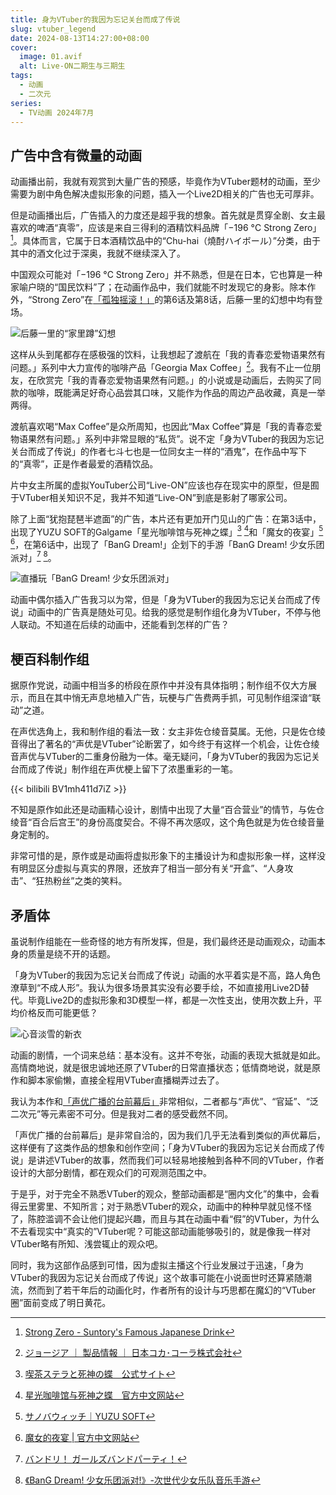 ```yaml
---
title: 身为VTuber的我因为忘记关台而成了传说
slug: vtuber_legend
date: 2024-08-13T14:27:00+08:00
cover:
  image: 01.avif
  alt: Live-ON二期生与三期生
tags: 
  - 动画
  - 二次元
series: 
  - TV动画 2024年7月
---
```

## 广告中含有微量的动画
动画播出前，我就有观赏到大量广告的预感，毕竟作为VTuber题材的动画，至少需要为剧中角色解决虚拟形象的问题，插入一个Live2D相关的广告也无可厚非。

但是动画播出后，广告插入的力度还是超乎我的想象。首先就是贯穿全剧、女主最喜欢的啤酒“真零”，应该是来自三得利的酒精饮料品牌「−196 °C Strong Zero」[^1]。具体而言，它属于日本酒精饮品中的“Chu-hai（燒酎ハイボール）”分类，由于其中的酒文化过于深奥，我就不继续深入了。

中国观众可能对「−196 °C Strong Zero」并不熟悉，但是在日本，它也算是一种家喻户晓的“国民饮料”了；在动画作品中，我们就能不时发现它的身影。除本作外，“Strong Zero”在[「孤独摇滚！」](https://xeonzilla.github.io/post/bocchi_the_rock/)的第6话及第8话，后藤一里的幻想中均有登场。

![后藤一里的“家里蹲”幻想](02.avif "后藤一里的“家里蹲”幻想")

这样从头到尾都存在感极强的饮料，让我想起了渡航在「我的青春恋爱物语果然有问题。」系列中大力宣传的咖啡产品「Georgia Max Coffee」[^2]。我有不止一位朋友，在欣赏完「我的青春恋爱物语果然有问题。」的小说或是动画后，去购买了同款的咖啡，既能满足好奇心品尝其口味，又能作为作品的周边产品收藏，真是一举两得。

渡航喜欢喝“Max Coffee”是众所周知，也因此“Max Coffee”算是「我的青春恋爱物语果然有问题。」系列中非常显眼的“私货”。说不定「身为VTuber的我因为忘记关台而成了传说」的作者七斗七也是一位同女主一样的“酒鬼”，在作品中写下的“真零”，正是作者最爱的酒精饮品。

片中女主所属的虚拟YouTuber公司“Live-ON”应该也存在现实中的原型，但是囿于VTuber相关知识不足，我并不知道“Live-ON”到底是影射了哪家公司。

除了上面“犹抱琵琶半遮面”的广告，本片还有更加开门见山的广告：在第3话中，出现了YUZU SOFT的Galgame「星光咖啡馆与死神之蝶」[^3] [^4]和「魔女的夜宴」[^5] [^6]，在第6话中，出现了「BanG Dream!」企划下的手游「BanG Dream! 少女乐团派对」[^7] [^8]。

![直播玩「BanG Dream! 少女乐团派对」](03.avif "直播玩「BanG Dream! 少女乐团派对」")

动画中偶尔插入广告我习以为常，但是「身为VTuber的我因为忘记关台而成了传说」动画中的广告真是随处可见。给我的感觉是制作组化身为VTuber，不停与他人联动。不知道在后续的动画中，还能看到怎样的广告？

## 梗百科制作组
据原作党说，动画中相当多的桥段在原作中并没有具体指明；制作组不仅大方展示，而且在其中悄无声息地植入广告，玩梗与广告费两手抓，可见制作组深谙“联动”之道。

在声优选角上，我和制作组的看法一致：女主非佐仓绫音莫属。无他，只是佐仓绫音得出了著名的“声优是VTuber”论断罢了，如今终于有这样一个机会，让佐仓绫音声优与VTuber的二重身份融为一体。毫无疑问，「身为VTuber的我因为忘记关台而成了传说」制作组在声优梗上留下了浓墨重彩的一笔。

{{< bilibili BV1mh411d7iZ >}}

不知是原作如此还是动画精心设计，剧情中出现了大量“百合营业”的情节，与佐仓绫音“百合后宫王”的身份高度契合。不得不再次感叹，这个角色就是为佐仓绫音量身定制的。

非常可惜的是，原作或是动画将虚拟形象下的主播设计为和虚拟形象一样，这样没有明显区分虚拟与真实的界限，还放弃了相当一部分有关“开盒”、“人身攻击”、“狂热粉丝”之类的笑料。

## 矛盾体
虽说制作组能在一些奇怪的地方有所发挥，但是，我们最终还是动画观众，动画本身的质量是绕不开的话题。

「身为VTuber的我因为忘记关台而成了传说」动画的水平着实是不高，路人角色潦草到“不成人形”。我认为很多场景其实没有必要手绘，不如直接用Live2D替代。毕竟Live2D的虚拟形象和3D模型一样，都是一次性支出，使用次数上升，平均价格反而可能更低？

![心音淡雪的新衣](04.avif "心音淡雪的新衣")

动画的剧情，一个词来总结：基本没有。这并不夸张，动画的表现大抵就是如此。高情商地说，就是很忠诚地还原了VTuber的日常直播状态；低情商地说，就是原作和脚本家偷懒，直接全程用VTuber直播糊弄过去了。

我认为本作和[「声优广播的台前幕后」](https://xeonzilla.github.io/post/seiyu_rajio_no_ura_omote/)非常相似，二者都与“声优”、“官延”、“泛二次元”等元素密不可分。但是我对二者的感受截然不同。

「声优广播的台前幕后」是非常自洽的，因为我们几乎无法看到类似的声优幕后，这样便有了这类作品的想象和创作空间；「身为VTuber的我因为忘记关台而成了传说」是讲述VTuber的故事，然而我们可以轻易地接触到各种不同的VTuber，作者设计的大部分剧情，都在观众们的可观测范围之中。

于是乎，对于完全不熟悉VTuber的观众，整部动画都是“圈内文化”的集中，会看得云里雾里、不知所言；对于熟悉VTuber的观众，动画中的种种早就见怪不怪了，陈腔滥调不会让他们提起兴趣，而且与其在动画中看“假”的VTuber，为什么不去看现实中“真实的”VTuber呢？可能这部动画能够吸引的，就是像我一样对VTuber略有所知、浅尝辄止的观众吧。

同时，我为这部作品感到可惜，因为虚拟主播这个行业发展过于迅速，「身为VTuber的我因为忘记关台而成了传说」这个故事可能在小说面世时还算紧随潮流，然而到了若干年后的动画化时，作者所有的设计与巧思都在魔幻的“VTuber圈”面前变成了明日黄花。

[^1]:[Strong Zero - Suntory's Famous Japanese Drink](https://en.strongzero.ch/)
[^2]:[ジョージア ｜ 製品情報 ｜ 日本コカ･コーラ株式会社](https://www.coca-cola.com/jp/ja/brands/georgia)
[^3]:[喫茶ステラと死神の蝶　公式サイト](https://www.yuzu-soft.com/products/stella/index.html)
[^4]:[星光咖啡馆与死神之蝶　官方中文网站](https://hikarifield.co.jp/stella/index.html)
[^5]:[サノバウィッチ｜YUZU SOFT](https://www.yuzu-soft.com/new/product/sothewitch/index.html)
[^6]:[魔女的夜宴 | 官方中文网站](https://hikarifield.co.jp/sothewitch/)
[^7]:[バンドリ！ ガールズバンドパーティ！](https://bang-dream.bushimo.jp/)
[^8]:[《BanG Dream! 少女乐团派对!》-次世代少女乐队音乐手游](https://game.bilibili.com/bangdream/)